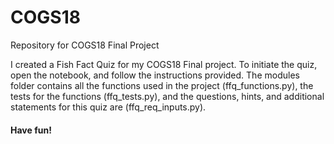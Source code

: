 # COGS18
Repository for COGS18 Final Project

I created a Fish Fact Quiz for my COGS18 Final project. To initiate the quiz, open the notebook, and follow the instructions provided.
The modules folder contains all the functions used in the project (ffq_functions.py), the tests for the functions (ffq_tests.py),
and the questions, hints, and additional statements for this quiz are (ffq_req_inputs.py).
#### Have fun!
